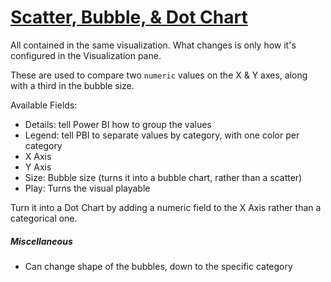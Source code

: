 # [Scatter, Bubble, & Dot Chart](https://docs.microsoft.com/en-us/power-bi/visuals/power-bi-visualization-scatter)
All contained in the same visualization. What changes is only how it's configured in the Visualization pane.

These are used to compare two `numeric` values on the X & Y axes, along with a third in the bubble size.

Available Fields:
- Details: tell Power BI how to group the values
- Legend: tell PBI to separate values by category, with one color per category
- X Axis
- Y Axis
- Size: Bubble size (turns it into a bubble chart, rather than a scatter)
- Play: Turns the visual playable

Turn it into a Dot Chart by adding a numeric field to the X Axis rather than a categorical one.

##### Miscellaneous
- Can change shape of the bubbles, down to the specific category
